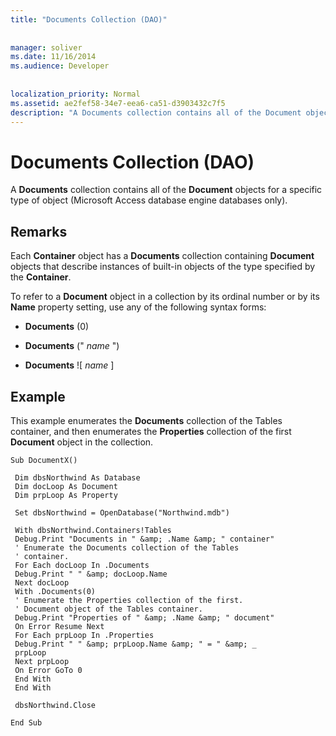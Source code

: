 ```yaml
---
title: "Documents Collection (DAO)"
  
  
manager: soliver
ms.date: 11/16/2014
ms.audience: Developer
 
  
localization_priority: Normal
ms.assetid: ae2fef58-34e7-eea6-ca51-d3903432c7f5
description: "A Documents collection contains all of the Document objects for a specific type of object (Microsoft Access database engine databases only)."
---
```


# Documents Collection (DAO)

A **Documents** collection contains all of the **Document** objects for a specific type of object (Microsoft Access database engine databases only). 
  
## Remarks

Each **Container** object has a **Documents** collection containing **Document** objects that describe instances of built-in objects of the type specified by the **Container**. 
  
To refer to a **Document** object in a collection by its ordinal number or by its **Name** property setting, use any of the following syntax forms: 
  
- **Documents** (0) 
    
- **Documents** ("  *name*  ") 
    
- **Documents** ![  *name*  ] 
    
## Example

This example enumerates the **Documents** collection of the Tables container, and then enumerates the **Properties** collection of the first **Document** object in the collection. 
  
```
Sub DocumentX() 
 
 Dim dbsNorthwind As Database 
 Dim docLoop As Document 
 Dim prpLoop As Property 
 
 Set dbsNorthwind = OpenDatabase("Northwind.mdb") 
 
 With dbsNorthwind.Containers!Tables 
 Debug.Print "Documents in " &amp; .Name &amp; " container" 
 ' Enumerate the Documents collection of the Tables 
 ' container. 
 For Each docLoop In .Documents 
 Debug.Print " " &amp; docLoop.Name 
 Next docLoop 
 With .Documents(0) 
 ' Enumerate the Properties collection of the first. 
 ' Document object of the Tables container. 
 Debug.Print "Properties of " &amp; .Name &amp; " document" 
 On Error Resume Next 
 For Each prpLoop In .Properties 
 Debug.Print " " &amp; prpLoop.Name &amp; " = " &amp; _ 
 prpLoop 
 Next prpLoop 
 On Error GoTo 0 
 End With 
 End With 
 
 dbsNorthwind.Close 
 
End Sub 
 
```


